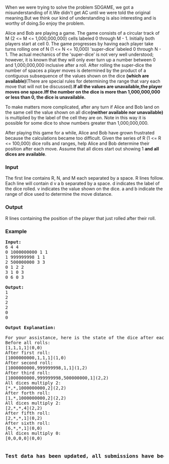 <p>When we were trying to solve the problem SDGAME, we got a misunderstanding of it.We didn't get AC until we were told the original meaning.But we think our kind of understanding is also interesting and is worthy of doing.So enjoy the problem.

</p><p>Alice and Bob are playing a game.  The game consists of a circular track of M (2 &lt;= M &lt;= 1,000,000,000) cells labeled 0 through M - 1.  Initially both players start at cell 0.  The game progresses by having each player take turns rolling one of N (1 &lt;= N &lt;= 10,000) 'super-dice' labeled 0 through N - 1.  The actual mechanics of the 'super-dice' is not very well understood; however, it is known that they will only ever turn up a number between 0 and 1,000,000,000 inclusive after a roll.  After rolling the super-dice the number of spaces a player moves is determined by the product of a contiguous subsequence of the values shown on the dice <b>(which are available)</b>(There are special rules for determining the range that vary each move that will not be discussed).<b>If all the values are unavailable,the player moves one space.Iff the number on the dice is more than 1,000,000,000 or less than 0, the dice is unavailable.</b>

</p><p>To make matters more complicated, after any turn if Alice and Bob land on the same cell the value shown on all dice<b>(neither available nor unavailable)</b> is multiplied by the label of the cell they are on.  Note in this way it is possible for some dice to show numbers greater than 1,000,000,000.

</p><p>After playing this game for a while, Alice and Bob have grown frustrated because the calculations became too difficult.  Given the series of R (1 &lt;= R &lt;= 100,000) dice rolls and ranges, help Alice and Bob determine their position after each move.  Assume that all dices start out showing 1 <b>and all dices are available</b>.

</p><h3>Input</h3>
<p>The first line contains R, N, and M each separated by a space.  R lines follow.  Each line will contain d v a b separated by a space.  d indicates the label of the dice rolled.  v indicates the value shown on the dice.  a and b indicate the range of dice used to determine the move distance.

</p><h3>Output</h3>
<p>R lines containing the position of the player that just rolled after their roll.


</p><h3>Example</h3>

<pre><b>Input:</b>
6 4 4
0 1000000000 1 1
1 999999998 1 1
2 500000000 3 3
0 1 2 2
3 1 0 3
0 6 0 3

<b>Output:</b>
1
2
2
2
0
0

<b>Output Explanation:</b>

For your assistance, here is the state of the dice after each turn:(* means unavailable)
Before all rolls:
[1,1,1,1](0,0)
After first roll:
[1000000000,1,1,1](1,0)
After second roll:
[1000000000,999999998,1,1](1,2)
After third roll:
[1000000000,999999998,500000000,1](2,2)
All dices multiply 2:
[*,*,1000000000,2](2,2)
After forth roll:
[1,*,1000000000,2](2,2)
All dices multiply 2:
[2,*,*,4](2,2)
After fifth roll:
[2,*,*,1](0,2)
After sixth roll:
[6,*,*,1](0,0)
All dices multiply 0:
[0,0,0,0](0,0)

<h3>Test data has been updated, all submissions have been rejudged</h3>
</pre>